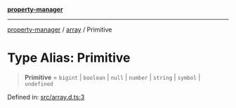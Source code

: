 [**property-manager**](../../README.md)

***

[property-manager](../../modules.md) / [array](../README.md) / Primitive

# Type Alias: Primitive

> **Primitive** = `bigint` \| `boolean` \| `null` \| `number` \| `string` \| `symbol` \| `undefined`

Defined in: [src/array.d.ts:3](https://github.com/snowyu/property-manager.js/blob/7cecb27374754b743733e81c6027a17dd0c349c2/src/array.d.ts#L3)

